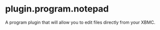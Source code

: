 # plugin.program.notepad
A program plugin that will allow you to edit files directly from your XBMC. 
